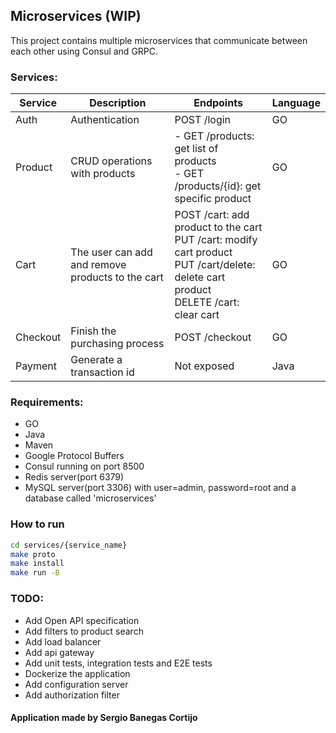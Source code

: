 ## Microservices (WIP)

This project contains multiple microservices that communicate between each other using Consul and GRPC.

### Services:

|  Service | Description  |  Endpoints |  Language |
|---|---|---|---|
|  Auth | Authentication | POST /login | GO |
| Product  | CRUD operations with products | - GET /products: get list of products <br/>- GET /products/{id}: get specific product | GO  |
| Cart  | The user can add and remove products to the cart | POST /cart: add product to the cart<br/> PUT /cart: modify cart product<br/> PUT /cart/delete: delete cart product <br/>DELETE /cart: clear cart | GO  |
| Checkout  |  Finish the purchasing process | POST /checkout | GO |
| Payment  | Generate a transaction id  | Not exposed | Java |

### Requirements:
- GO
- Java
- Maven
- Google Protocol Buffers
- Consul running on port 8500
- Redis server(port 6379)
- MySQL server(port 3306) with user=admin, password=root and a database called 'microservices'

### How to run
```bash
cd services/{service_name}
make proto
make install
make run -B
```

### TODO:
- Add Open API specification
- Add filters to product search
- Add load balancer
- Add api gateway
- Add unit tests, integration tests and E2E tests
- Dockerize the application
- Add configuration server
- Add authorization filter


#### Application made by Sergio Banegas Cortijo
